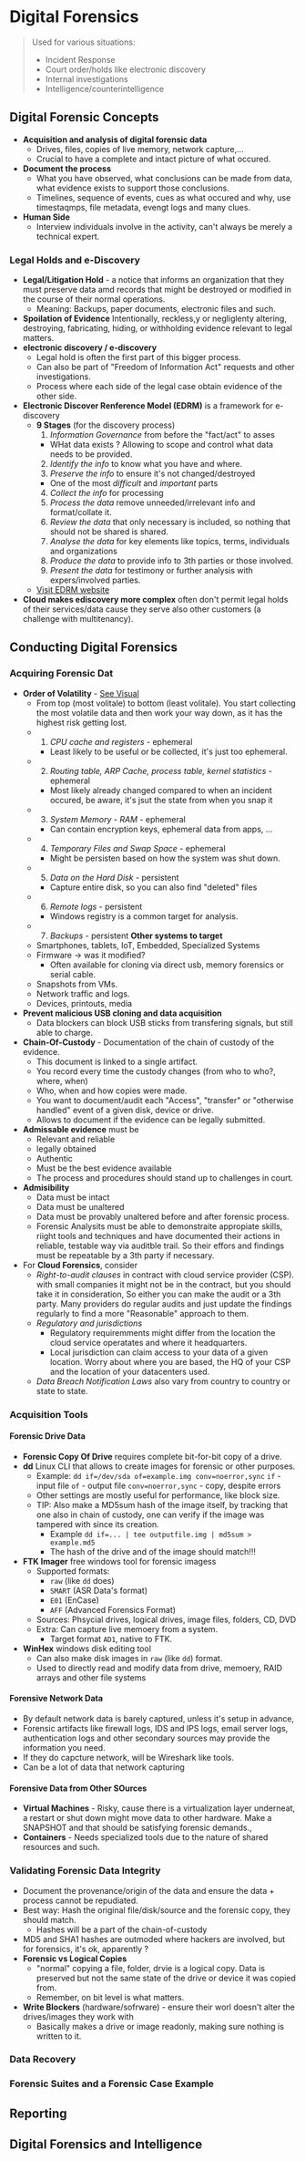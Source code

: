 # Digital Forensics

> Used for various situations:
> - Incident Response
> - Court order/holds like electronic discovery
> - Internal investigations
> - Intelligence/counterintelligence

## Digital Forensic Concepts
* **Acquisition and analysis of digital forensic data**
  * Drives, files, copies of live memory, network capture,...
  * Crucial to have a complete and intact picture of what occured.
* **Document the process**
  * What you have observed, what conclusions can be made from data, what evidence exists to support those conclusions.
  * Timelines, sequence of events, cues as what occured and why, use timestaqmps, file metadata, evengt logs and many clues.
* **Human Side**
  * Interview individuals involve in the activity, can't always be merely a technical expert.

### Legal Holds and e-Discovery
* **Legal/Litigation Hold** - a notice that informs an organization that they must preserve data amd records that might be destroyed or modified in the course of their normal operations.
  * Meaning: Backups, paper documents, electronic files and such.
* **Spoilation of Evidence** Intentionally, reckless,y or negliglenty altering, destroying, fabricating, hiding, or withholding evidence relevant to legal matters.
* **electronic discovery / e-discovery**
  * Legal hold is often the first part of this bigger process.
  * Can also be part of "Freedom of Information Act" requests and other investigations.
  * Process where each side of the legal case obtain evidence of the other side.
* **Electronic Discover Renference Model (EDRM)** is a framework for e-discovery
  * **9 Stages** (for the discovery process)
    1. *Information Governance* from before the "fact/act" to asses
      * WHat data exists ? Allowing to scope and control what data needs to be provided.
    2. *Identify the info* to know what you have and where.
    3. *Preserve the info* to ensure it's not changed/destroyed
      * One of the most _difficult_ and _important_ parts
    4. *Collect the info* for processing
    5. *Process the data* remove unneeded/irrelevant info and format/collate it.
    6. *Review the data* that only necessary is included, so nothing that should not be shared is shared.
    7. *Analyse the data* for key elements like topics, terms, individuals and organizations
    8. *Produce the data* to provide info to 3th parties or those involved.
    9. *Present the data* for testimony or further analysis with expers/involved parties.
  * [Visit EDRM website](https://edrm.net/)
* **Cloud makes ediscovery more complex** often don't permit legal holds of their services/data cause they serve also other customers (a challenge with multitenancy).

## Conducting Digital Forensics

### Acquiring Forensic Dat
* **Order of Volatility** - [See Visual](assets/order_of_volatility.jpeg)
  * From top (most volitale) to bottom (least volitale). You start collecting the most volatile data and then work your way down, as it has the highest risk getting lost.
  * 1. *CPU cache and registers* - ephemeral
    * Least likely to be useful or be collected, it's just too ephemeral.
  * 2. *Routing table, ARP Cache, process table, kernel statistics* - ephemeral
    * Most likely already changed compared to when an incident occured, be aware, it's jsut the state from when you snap it
  * 3. *System Memory - RAM* - ephemeral
    * Can contain encryption keys, ephemeral data from apps, ...
  * 4. *Temporary Files and Swap Space* - ephemeral
    * Might be persisten based on how the system was shut down.
  * 5. *Data on the Hard Disk* - persistent
    * Capture entire disk, so you can also find "deleted" files
  * 6. *Remote logs* - persistent
    * Windows registry is a common target for analysis.
  * 7. *Backups* - persistent
**Other systems to target**
  * Smartphones, tablets, IoT, Embedded, Specialized Systems
  * Firmware -> was it modified?
    * Often available for cloning via direct usb, memory forensics or serial cable.
  * Snapshots from VMs.
  * Network traffic and logs.
  * Devices, printouts, media
* **Prevent malicious USB cloning and data acquisition**
  * Data blockers can block USB sticks from transfering signals, but still able to charge.
* **Chain-Of-Custody** - Documentation of the chain of custody of the evidence.
  * This document is linked to a single artifact.
  * You record every time the custody changes (from who to who?, where, when)
  * Who, when and how copies were made.
  * You want to document/audit each "Access", "transfer" or "otherwise handled" event of a given disk, device or drive.
  * Allows to document if the evidence can be legally submitted.
* **Admissable evidence** must be
  * Relevant and reliable
  * legally obtained
  * Authentic
  * Must be the best evidence available
  * The process and procedures should stand up to challenges in court.
* **Admisibility**
  * Data must be intact
  * Data must be unaltered
  * Data must be provably unaltered before and after forensic process.
  * Forensic Analysits must be able to demonstraite appropiate skills, riight tools and techniques and have documented their actions in reliable, testable way via auditble trail. So their effors and findings must be repeatable by a 3th party if necessary.
* For **Cloud Forensics**, consider
  * *Right-to-audit clauses* in contract with cloud service provider (CSP). with small companies it might not be in the contract, but you should take it in consideration, So either you can make the audit or a 3th party. Many providers do regular audits and just update the findings regularly to find a more "Reasonable" approach to them.
  * *Regulatory and jurisdictions*
    * Regulatory requiremments might differ from the location the cloud service operatates and where it headquarters.
    * Local jurisdiction can claim access to your data of a given location. Worry about where you are based, the HQ of your CSP and the location of your datacenters used.
  * *Data Breach Notification Laws* also vary from country to country or state to state.

### Acquisition Tools
#### Forensic Drive Data
* **Forensic Copy Of Drive** requires complete bit-for-bit copy of a drive.
* **dd** Linux CLI that allows to create images for forensic or other purposes.
  * Example: `dd if=/dev/sda of=example.img conv=noerror,sync`
    `if` - input file
    `of` - output file
    `conv=noerror,sync` - copy, despite errors
  * Other settings are mostly useful for performance, like block size.
  * TIP: Also make a MD5sum hash of the image itself, by tracking that one also in chain of custody, one can verify if the image was tampered with since its creation.
    * Example `dd if=... | tee outputfile.img | md5sum > example.md5`
    * The hash of the drive and of the image should match!!!
* **FTK Imager** free windows tool for forensic imagess
  * Supported formats:
    * `raw` (like `dd` does)
    * `SMART` (ASR Data's format)
    * `E01` (EnCase)
    * `AFF` (Advanced Forensics Format)
  * Sources: Phsycial drives, logical drives, image files, folders, CD, DVD
  * Extra: Can capture live memoery from a system.
    * Target format `AD1`, native to FTK.
* **WinHex** windows disk editing tool
  * Can also make disk images in `raw` (like `dd`) format.
  * Used to directly read and modify data from drive, memoery, RAID arrays and other file systems

#### Forensive Network Data
* By default network data is barely captured, unless it's setup in advance,
* Forensic artifacts like firewall logs, IDS and IPS logs, email server logs, authentication logs and other secondary sources may provide the information you need.
* If they do capcture network, will be Wireshark like tools.
* Can be a lot of data that network capturing

#### Forensive Data from Other SOurces
* **Virtual Machines** - Risky, cause there is a virtualization layer underneat, a restart or shut down might move data to other hardware. Make a SNAPSHOT and that should be satisfying forensic demands.,
* **Containers** - Needs specialized tools due to the nature of shared resources and such.

### Validating Forensic Data Integrity
* Document the provenance/origin of the data and ensure the data + process cannot be repudiated.
* Best way: Hash the original file/disk/source and the forensic copy, they should match.
  * Hashes will be a part of the chain-of-custody
* MD5 and SHA1 hashes are outmoded where hackers are involved, but for forensics, it's ok, apparently ?
* **Forensic vs Logical Copies**
  * "normal" copying a file, folder, drvie is a logical copy. Data is preserved but not the same state of the drive or device it was copied from.
  * Remember, on bit level is what matters.
* **Write Blockers** (hardware/sofrware) - ensure their worl doesn't alter the drives/images they work with
  * Basically makes a drive or image readonly, making sure nothing is written to it.

### Data Recovery
### Forensic Suites and a Forensic Case Example

## Reporting

## Digital Forensics and Intelligence
